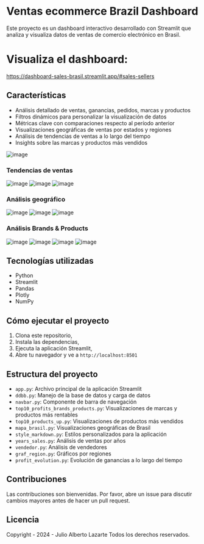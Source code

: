 # Ventas ecommerce Brazil Dashboard
Este proyecto es un dashboard interactivo desarrollado con Streamlit que analiza y visualiza datos de ventas de comercio electrónico en Brasil.

# Visualiza el dashboard:
https://dashboard-sales-brasil.streamlit.app/#sales-sellers

## Características

- Análisis detallado de ventas, ganancias, pedidos, marcas y productos
- Filtros dinámicos para personalizar la visualización de datos
- Métricas clave con comparaciones respecto al período anterior
- Visualizaciones geográficas de ventas por estados y regiones
- Análisis de tendencias de ventas a lo largo del tiempo
- Insights sobre las marcas y productos más vendidos

![image](https://github.com/user-attachments/assets/563e11f7-8f3c-49f4-8840-e76ee1c6cd7e)

### Tendencias de ventas
![image](https://github.com/user-attachments/assets/a86899a9-0789-4ede-bf6f-34fb30ab90ba)
![image](https://github.com/user-attachments/assets/9275fae1-be68-4392-aa9a-ce89152093d7)
![image](https://github.com/user-attachments/assets/d85d51e8-fc83-4444-8207-93fbd32fef69)

### Análisis geográfico
![image](https://github.com/user-attachments/assets/4f2ea2c5-0226-4154-ad15-cdcb773a9641)
![image](https://github.com/user-attachments/assets/b2dde79d-07cb-427b-81c7-87f0b46e0243)
![image](https://github.com/user-attachments/assets/aa283b0a-5e0c-4f8b-85d0-a0adad3ba26d)

### Análisis Brands & Products
![image](https://github.com/user-attachments/assets/772b16ae-b8b3-46a0-8418-fec0304365e0)
![image](https://github.com/user-attachments/assets/fc61ff1f-32f2-445d-8cec-3c536687d972)
![image](https://github.com/user-attachments/assets/3df48b82-c3d1-446e-9d01-9f8dd556889d)
![image](https://github.com/user-attachments/assets/df861ffb-bcc0-400b-b18b-e80e2ba51e4f)

## Tecnologías utilizadas

- Python
- Streamlit
- Pandas
- Plotly
- NumPy

## Cómo ejecutar el proyecto

1. Clona este repositorio,
2. Instala las dependencias,
3. Ejecuta la aplicación Streamlit,
4. Abre tu navegador y ve a `http://localhost:8501`

## Estructura del proyecto

- `app.py`: Archivo principal de la aplicación Streamlit
- `ddbb.py`: Manejo de la base de datos y carga de datos
- `navbar.py`: Componente de barra de navegación
- `top10_profits_brands_products.py`: Visualizaciones de marcas y productos más rentables
- `top10_products_up.py`: Visualizaciones de productos más vendidos
- `mapa_brasil.py`: Visualizaciones geográficas de Brasil
- `style_markdown.py`: Estilos personalizados para la aplicación
- `years_sales.py`: Análisis de ventas por años
- `vendedor.py`: Análisis de vendedores
- `graf_region.py`: Gráficos por regiones
- `profit_evolution.py`: Evolución de ganancias a lo largo del tiempo

## Contribuciones

Las contribuciones son bienvenidas. Por favor, abre un issue para discutir cambios mayores antes de hacer un pull request.

## Licencia

Copyright - 2024 - Julio Alberto Lazarte
Todos los derechos reservados.
